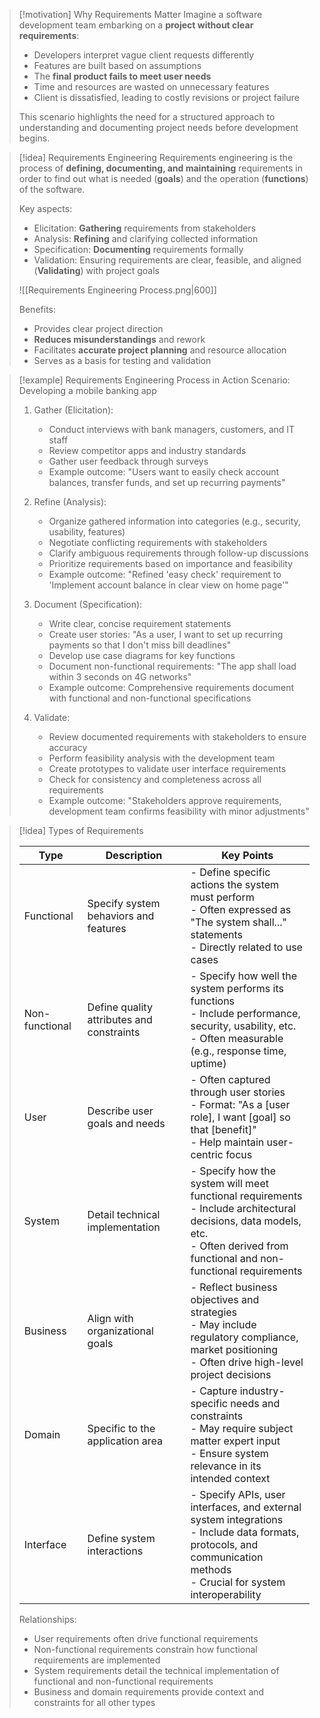 > [!motivation] Why Requirements Matter
> Imagine a software development team embarking on a **project without clear requirements**:
> - Developers interpret vague client requests differently
> - Features are built based on assumptions
> - The **final product fails to meet user needs**
> - Time and resources are wasted on unnecessary features
> - Client is dissatisfied, leading to costly revisions or project failure
> 
> This scenario highlights the need for a structured approach to understanding and documenting project needs before development begins.


> [!idea] Requirements Engineering
> Requirements engineering is the process of **defining, documenting, and maintaining** requirements in order to find out what is needed (**goals**) and the operation (**functions**) of the software.
> 
> Key aspects:
> - Elicitation: **Gathering** requirements from stakeholders
> - Analysis: **Refining** and clarifying collected information
> - Specification: **Documenting** requirements formally
> - Validation: Ensuring requirements are clear, feasible, and aligned (**Validating**) with project goals
> 
> ![[Requirements Engineering Process.png|600]]
> 
> Benefits:
> - Provides clear project direction
> - **Reduces misunderstandings** and rework
> - Facilitates **accurate project planning** and resource allocation
> - Serves as a basis for testing and validation

> [!example] Requirements Engineering Process in Action
> Scenario: Developing a mobile banking app
> 
> 1. Gather (Elicitation):
>    - Conduct interviews with bank managers, customers, and IT staff
>    - Review competitor apps and industry standards
>    - Gather user feedback through surveys
>    - Example outcome: "Users want to easily check account balances, transfer funds, and set up recurring payments"
> 
> 2. Refine (Analysis):
>    - Organize gathered information into categories (e.g., security, usability, features)
>    - Negotiate conflicting requirements with stakeholders
>    - Clarify ambiguous requirements through follow-up discussions
>    - Prioritize requirements based on importance and feasibility
>    - Example outcome: "Refined 'easy check' requirement to 'Implement account balance in clear view on home page'"
> 
> 3. Document (Specification):
>    - Write clear, concise requirement statements
>    - Create user stories: "As a user, I want to set up recurring payments so that I don't miss bill deadlines"
>    - Develop use case diagrams for key functions
>    - Document non-functional requirements: "The app shall load within 3 seconds on 4G networks"
>    - Example outcome: Comprehensive requirements document with functional and non-functional specifications
> 
> 4. Validate:
>    - Review documented requirements with stakeholders to ensure accuracy
>    - Perform feasibility analysis with the development team
>    - Create prototypes to validate user interface requirements
>    - Check for consistency and completeness across all requirements
>    - Example outcome: "Stakeholders approve requirements, development team confirms feasibility with minor adjustments"

> [!idea] Types of Requirements
> 
> | Type | Description | Key Points |
> |------|-------------|------------|
> | Functional | Specify system behaviors and features | - Define specific actions the system must perform<br>- Often expressed as "The system shall..." statements<br>- Directly related to use cases |
> | Non-functional | Define quality attributes and constraints | - Specify how well the system performs its functions<br>- Include performance, security, usability, etc.<br>- Often measurable (e.g., response time, uptime) |
> | User | Describe user goals and needs | - Often captured through user stories<br>- Format: "As a [user role], I want [goal] so that [benefit]"<br>- Help maintain user-centric focus |
> | System | Detail technical implementation | - Specify how the system will meet functional requirements<br>- Include architectural decisions, data models, etc.<br>- Often derived from functional and non-functional requirements |
> | Business | Align with organizational goals | - Reflect business objectives and strategies<br>- May include regulatory compliance, market positioning<br>- Often drive high-level project decisions |
> | Domain | Specific to the application area | - Capture industry-specific needs and constraints<br>- May require subject matter expert input<br>- Ensure system relevance in its intended context |
> | Interface | Define system interactions | - Specify APIs, user interfaces, and external system integrations<br>- Include data formats, protocols, and communication methods<br>- Crucial for system interoperability |
> 
> Relationships:
> - User requirements often drive functional requirements
> - Non-functional requirements constrain how functional requirements are implemented
> - System requirements detail the technical implementation of functional and non-functional requirements
> - Business and domain requirements provide context and constraints for all other types

